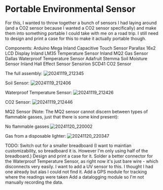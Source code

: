 # Portable Environmental Sensor

For this, I wanted to throw together a bunch of sensors I had laying around (and a CO2 sensor because I wanted a CO2 sensor specifically) and make them into something portable I could take with me on a road trip. I still need to design and print a case for this to make it actually portable though.

Components:
Arduino Mega
Inland Capacitive Touch Sensor
Parallax 16x2 LCD Display
Inland LM35 Temperature Sensor
Inland MQ2 Gas Sensor
Dallas Waterproof Temperature Sensor
Adafruit Stemma Soil Moisture Sensor
Inland Hall Effect Sensor
Sensirion SCD41 CO2 Sensor

The full assembly:
![20241119_212345](https://github.com/user-attachments/assets/9c37b49d-bed1-4d7b-b2c4-6399458b366d)

Soil Sensor:
![20241119_212406](https://github.com/user-attachments/assets/2a6122a3-4e2c-4e8e-be1d-382650314916)

Waterproof Temperature Sensor:
![20241119_212426](https://github.com/user-attachments/assets/b76b9360-3933-411b-9274-d63a8c0aaf11)

CO2 Sensor:
![20241119_212446](https://github.com/user-attachments/assets/fb54d054-6732-49bc-8d40-131c98080334)

MQ2 Sensor (Note: The MQ2 sensor cannot discern between types of flammable gasses, just that there is some kind present):

No flammable gasses
![20241120_220002](https://github.com/user-attachments/assets/4f3cbff4-1560-480e-87a9-714ccff16ba1)

Gas from a disposable lighter:
![20241120_220347](https://github.com/user-attachments/assets/542233b0-ff10-4e80-b3fd-b9c7d89a4152)


TODO:
Switch out for a smaller breadboard (I want to maintian customizability, so breadboard it is. However I'm only using half of the breadboard.)
Design and print a case for it.
Solder a better connector for the Waterproof Temperature Sensor, as right now it's just bare wire - which disconnects very easily.
I want to add a UV sensor to this. I thought I had one already but alas I could not find it.
Add a GPS module for tracking where the readings were taken
Add a datalogging module so I'm not manually recording the data.

